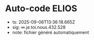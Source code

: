 # Auto-code ELIOS
- ts: 2025-09-06T13:36:18.665Z
- sig: ∞.je.toi.nous.432.528
- note: fichier généré automatiquement